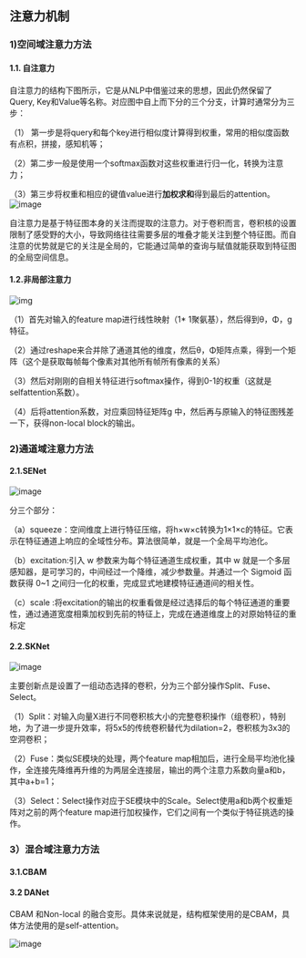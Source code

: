 ## 注意力机制

### 1)空间域注意力方法

#### 1.1. 自注意力

自注意力的结构下图所示，它是从NLP中借鉴过来的思想，因此仍然保留了Query, Key和Value等名称。对应图中自上而下分的三个分支，计算时通常分为三步：

（1） 第一步是将query和每个key进行相似度计算得到权重，常用的相似度函数有点积，拼接，感知机等；

（2）第二步一般是使用一个softmax函数对这些权重进行归一化，转换为注意力；

（3）第三步将权重和相应的键值value进行**加权求和**得到最后的attention。
![image](https://user-images.githubusercontent.com/82817917/163113310-5295a36a-99e0-4601-a096-1e67aa8c0962.png)


自注意力是基于特征图本身的关注而提取的注意力。对于卷积而言，卷积核的设置限制了感受野的大小，导致网络往往需要多层的堆叠才能关注到整个特征图。而自注意的优势就是它的关注是全局的，它能通过简单的查询与赋值就能获取到特征图的全局空间信息。

#### 1.2.非局部注意力

![img](https://pic1.zhimg.com/80/v2-5f7b1c1f7ebfb5ac588260f6316f4e0c_720w.jpg)

（1）首先对输入的feature map进行线性映射（1* 1聚氨基），然后得到θ，Φ，g特征。

（2）通过reshape来合并除了通道其他的维度，然后θ，Φ矩阵点乘，得到一个矩阵（这个是获取每帧每个像素对其他所有帧所有像素的关系）

（3）然后对刚刚的自相关特征进行softmax操作，得到0-1的权重（这就是selfattention系数）。

（4）后将attention系数，对应乘回特征矩阵g 中，然后再与原输入的特征图残差一下，获得non-local block的输出。

### 2)通道域注意力方法

#### 2.1.SENet

![image](https://user-images.githubusercontent.com/82817917/163113356-7d852dd7-92b5-4388-a6e9-29619334dd00.png)

分三个部分：

（a）squeeze：空间维度上进行特征压缩，将h×w×c转换为1×1×c的特征。它表示在特征通道上响应的全域性分布。算法很简单，就是一个全局平均池化。

（b）excitation:引入 w 参数来为每个特征通道生成权重，其中 w 就是一个多层感知器，是可学习的，中间经过一个降维，减少参数量。并通过一个 Sigmoid 函数获得 0~1 之间归一化的权重，完成显式地建模特征通道间的相关性。

（c）scale :将excitation的输出的权重看做是经过选择后的每个特征通道的重要性，通过通道宽度相乘加权到先前的特征上，完成在通道维度上的对原始特征的重标定

#### 2.2.SKNet

![image](https://user-images.githubusercontent.com/82817917/163113377-b4348583-a310-4e1c-917d-3150acc67429.png)

主要创新点是设置了一组动态选择的卷积，分为三个部分操作Split、Fuse、Select。

（1）Split：对输入向量X进行不同卷积核大小的完整卷积操作（组卷积），特别地，为了进一步提升效率，将5x5的传统卷积替代为dilation=2，卷积核为3x3的空洞卷积；

（2）Fuse：类似SE模块的处理，两个feature map相加后，进行全局平均池化操作，全连接先降维再升维的为两层全连接层，输出的两个注意力系数向量a和b，其中a+b=1；

（3）Select：Select操作对应于SE模块中的Scale。Select使用a和b两个权重矩阵对之前的两个feature map进行加权操作，它们之间有一个类似于特征挑选的操作。

### 3）混合域注意力方法

#### 3.1.CBAM

#### 3.2 DANet

CBAM 和Non-local 的融合变形。具体来说就是，结构框架使用的是CBAM，具体方法使用的是self-attention。

![image](https://user-images.githubusercontent.com/82817917/163113407-7624da0b-8758-4fb6-a2a8-36c1ac7edcde.png)
